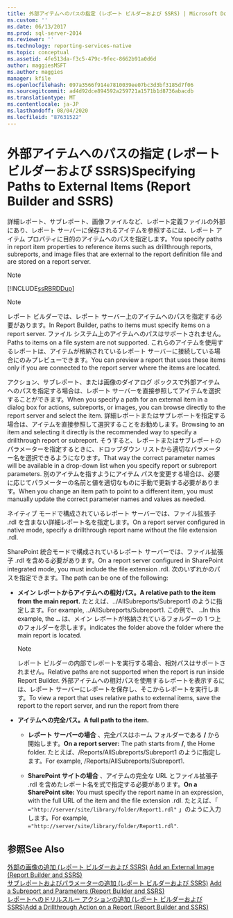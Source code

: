 ```yaml
---
title: 外部アイテムへのパスの指定 (レポート ビルダーおよび SSRS) | Microsoft Docs
ms.custom: ''
ms.date: 06/13/2017
ms.prod: sql-server-2014
ms.reviewer: ''
ms.technology: reporting-services-native
ms.topic: conceptual
ms.assetid: 4fe513da-f3c5-479c-9fec-8662b91a0d6d
author: maggiesMSFT
ms.author: maggies
manager: kfile
ms.openlocfilehash: 097a3566f914e7810039ee07bc3d3bf3185d7f06
ms.sourcegitcommit: ad4d92dce894592a259721a1571b1d8736abacdb
ms.translationtype: MT
ms.contentlocale: ja-JP
ms.lasthandoff: 08/04/2020
ms.locfileid: "87631522"
---
```

# <a name="specifying-paths-to-external-items-report-builder-and-ssrs"></a><span data-ttu-id="df274-102">外部アイテムへのパスの指定 (レポート ビルダーおよび SSRS)</span><span class="sxs-lookup"><span data-stu-id="df274-102">Specifying Paths to External Items (Report Builder and SSRS)</span></span>
  <span data-ttu-id="df274-103">詳細レポート、サブレポート、画像ファイルなど、レポート定義ファイルの外部にあり、レポート サーバーに保存されるアイテムを参照するには、レポート アイテム プロパティに目的のアイテムへのパスを指定します。</span><span class="sxs-lookup"><span data-stu-id="df274-103">You specify paths in report item properties to reference items such as drillthrough reports, subreports, and image files that are external to the report definition file and are stored on a report server.</span></span>  
  
> [!NOTE]  
>  [!INCLUDE[ssRBRDDup](../../includes/ssrbrddup-md.md)]  
  
> [!NOTE]  
>  <span data-ttu-id="df274-104">レポート ビルダーでは、レポート サーバー上のアイテムへのパスを指定する必要があります。</span><span class="sxs-lookup"><span data-stu-id="df274-104">In Report Builder, paths to items must specify items on a report server.</span></span> <span data-ttu-id="df274-105">ファイル システム上のアイテムへのパスはサポートされません。</span><span class="sxs-lookup"><span data-stu-id="df274-105">Paths to items on a file system are not supported.</span></span> <span data-ttu-id="df274-106">これらのアイテムを使用するレポートは、アイテムが格納されているレポート サーバーに接続している場合にのみプレビューできます。</span><span class="sxs-lookup"><span data-stu-id="df274-106">You can preview a report that uses these items only if you are connected to the report server where the items are located.</span></span>  
  
 <span data-ttu-id="df274-107">アクション、サブレポート、または画像のダイアログ ボックスで外部アイテムへのパスを指定する場合は、レポート サーバーを直接参照してアイテムを選択することができます。</span><span class="sxs-lookup"><span data-stu-id="df274-107">When you specify a path for an external item in a dialog box for actions, subreports, or images, you can browse directly to the report server and select the item.</span></span> <span data-ttu-id="df274-108">詳細レポートまたはサブレポートを指定する場合は、アイテムを直接参照して選択することをお勧めします。</span><span class="sxs-lookup"><span data-stu-id="df274-108">Browsing to an item and selecting it directly is the recommended way to specify a drillthrough report or subreport.</span></span> <span data-ttu-id="df274-109">そうすると、レポートまたはサブレポートのパラメーターを指定するときに、ドロップダウン リストから適切なパラメーター名を選択できるようになります。</span><span class="sxs-lookup"><span data-stu-id="df274-109">That way the correct parameter names will be available in a drop-down list when you specify report or subreport parameters.</span></span> <span data-ttu-id="df274-110">別のアイテムを指すようにアイテム パスを変更する場合は、必要に応じてパラメーターの名前と値を適切なものに手動で更新する必要があります。</span><span class="sxs-lookup"><span data-stu-id="df274-110">When you change an item path to point to a different item, you must manually update the correct parameter names and values as needed.</span></span>  
  
 <span data-ttu-id="df274-111">ネイティブ モードで構成されているレポート サーバーでは、ファイル拡張子 .rdl を含まない詳細レポート名を指定します。</span><span class="sxs-lookup"><span data-stu-id="df274-111">On a report server configured in native mode, specify a drillthrough report name without the file extension .rdl.</span></span>  
  
 <span data-ttu-id="df274-112">SharePoint 統合モードで構成されているレポート サーバーでは、ファイル拡張子 .rdl を含める必要があります。</span><span class="sxs-lookup"><span data-stu-id="df274-112">On a report server configured in SharePoint integrated mode, you must include the file extension .rdl.</span></span> <span data-ttu-id="df274-113">次のいずれかのパスを指定できます。</span><span class="sxs-lookup"><span data-stu-id="df274-113">The path can be one of the following:</span></span>  
  
-   <span data-ttu-id="df274-114">**メイン レポートからアイテムへの相対パス。**</span><span class="sxs-lookup"><span data-stu-id="df274-114">**A relative path to the item from the main report.**</span></span> <span data-ttu-id="df274-115">たとえば、../AllSubreports/Subreport1 のように指定します。</span><span class="sxs-lookup"><span data-stu-id="df274-115">For example, ../AllSubreports/Subreport1.</span></span> <span data-ttu-id="df274-116">この例で、 **..**</span><span class="sxs-lookup"><span data-stu-id="df274-116">In this example, the **..**</span></span> <span data-ttu-id="df274-117">は、メイン レポートが格納されているフォルダーの 1 つ上のフォルダーを示します。</span><span class="sxs-lookup"><span data-stu-id="df274-117">indicates the folder above the folder where the main report is located.</span></span>  
  
    > [!NOTE]  
    >  <span data-ttu-id="df274-118">レポート ビルダーの内部でレポートを実行する場合、相対パスはサポートされません。</span><span class="sxs-lookup"><span data-stu-id="df274-118">Relative paths are not supported when the report is run inside Report Builder.</span></span> <span data-ttu-id="df274-119">外部アイテムへの相対パスを使用するレポートを表示するには、レポート サーバーにレポートを保存し、そこからレポートを実行します。</span><span class="sxs-lookup"><span data-stu-id="df274-119">To view a report that uses relative paths to external items, save the report to the report server, and run the report from there</span></span>  
  
-   <span data-ttu-id="df274-120">**アイテムへの完全パス。**</span><span class="sxs-lookup"><span data-stu-id="df274-120">**A full path to the item.**</span></span>  
  
    -   <span data-ttu-id="df274-121">**レポート サーバーの場合** 、完全パスはホーム フォルダーである **/** から開始します。</span><span class="sxs-lookup"><span data-stu-id="df274-121">**On a report server:** The path starts from **/**, the Home folder.</span></span> <span data-ttu-id="df274-122">たとえば、/Reports/AllSubreports/Subreport1 のように指定します。</span><span class="sxs-lookup"><span data-stu-id="df274-122">For example, /Reports/AllSubreports/Subreport1.</span></span>  
  
    -   <span data-ttu-id="df274-123">**SharePoint サイトの場合** 、アイテムの完全な URL とファイル拡張子 .rdl を含めたレポート名を式で指定する必要があります。</span><span class="sxs-lookup"><span data-stu-id="df274-123">**On a SharePoint site:** You must specify the report name in an expression, with the full URL of the item and the file extension .rdl.</span></span> <span data-ttu-id="df274-124">たとえば、「 `="http://server/site/library/folder/Report1.rdl"` 」のように入力します。</span><span class="sxs-lookup"><span data-stu-id="df274-124">For example, `="http://server/site/library/folder/Report1.rdl"`.</span></span>  
  
## <a name="see-also"></a><span data-ttu-id="df274-125">参照</span><span class="sxs-lookup"><span data-stu-id="df274-125">See Also</span></span>  
 <span data-ttu-id="df274-126">[外部の画像の追加 &#40;レポート ビルダーおよび SSRS&#41;](add-an-external-image-report-builder-and-ssrs.md) </span><span class="sxs-lookup"><span data-stu-id="df274-126">[Add an External Image &#40;Report Builder and SSRS&#41;](add-an-external-image-report-builder-and-ssrs.md) </span></span>  
 <span data-ttu-id="df274-127">[サブレポートおよびパラメーターの追加 &#40;レポート ビルダーおよび SSRS&#41;](add-a-subreport-and-parameters-report-builder-and-ssrs.md) </span><span class="sxs-lookup"><span data-stu-id="df274-127">[Add a Subreport and Parameters &#40;Report Builder and SSRS&#41;](add-a-subreport-and-parameters-report-builder-and-ssrs.md) </span></span>  
 [<span data-ttu-id="df274-128">レポートへのドリルスルー アクションの追加 &#40;レポート ビルダーおよび SSRS&#41;</span><span class="sxs-lookup"><span data-stu-id="df274-128">Add a Drillthrough Action on a Report &#40;Report Builder and SSRS&#41;</span></span>](add-a-drillthrough-action-on-a-report-report-builder-and-ssrs.md)  
  
  
